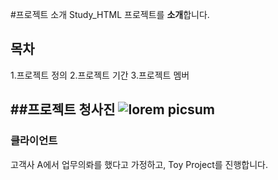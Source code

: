 #프로젝트 소개
Study_HTML 프로젝트를 **소개**합니다.

## 목차
1.프로젝트 정의
2.프로젝트 기간
3.프로젝트 멤버

##프로젝트 청사진
![lorem picsum](https://picsum.photos/200/300)
---
### 클라이언트
고객사 A에서 업무의롸를 했다고 가정하고, Toy Project를 진행합니다.